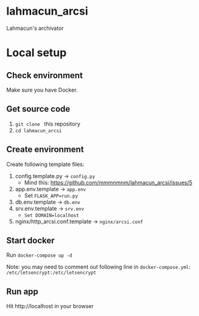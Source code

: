 # lahmacun_arcsi
Lahmacun's archivator  

# Local setup

## Check environment
Make sure you have Docker. 

## Get source code
1. `git clone ` this repository
2. `cd lahmacun_arcsi`

## Create environment
Create following template files:
1. config.template.py -> `config.py`
   * Mind this: https://github.com/mmmnmnm/lahmacun_arcsi/issues/5
2. app.env.template -> `app.env`
   * Set `FLASK_APP=run.py`
3. db.env.template -> `db.env`
4. srv.env.template -> `srv.env`
   * `Set DOMAIN=localhost`
5. nginx/http_arcsi.conf.template -> `nginx/arcsi.conf`

## Start docker
Run `docker-compose up -d`

Note: you may need to comment out following line in `docker-compose.yml`: `/etc/letsencrypt:/etc/letsencrypt`

## Run app
Hit http://localhost in your browser
